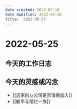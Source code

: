 ```yaml
---
date created: 2022-07-18
date modified: 2022-08-20
title: '2022-05-25'
---
```


# 2022-05-25

## 今天的工作日志

## 今天的灵感或闪念

- [[这家创业公司是否值得加入]]
- [[躺平与摆烂一族]]

